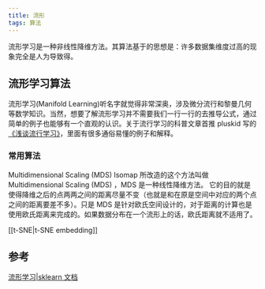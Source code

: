 ```yaml
---
title: 流形
tags: 算法
---
```


流形学习是一种非线性降维方法。其算法基于的思想是：许多数据集维度过高的现象完全是人为导致得。

## 流形学习算法

流形学习(Manifold Learning)听名字就觉得非常深奥，涉及微分流行和黎曼几何等数学知识。当然，想要了解流形学习并不需要我们一行一行的去推导公式，通过简单的例子也能够有一个直观的认识。关于流行学习的科普文章首推 pluskid 写的[《浅谈流行学习》](http://blog.pluskid.org/?p=533)，里面有很多通俗易懂的例子和解释。

### 常用算法

Multidimensional Scaling (MDS)
Isomap 所改造的这个方法叫做 Multidimensional Scaling (MDS) ，MDS 是一种线性降维方法。
它的目的就是使得降维之后的点两两之间的距离尽量不变（也就是和在原是空间中对应的两个点之间的距离要差不多）。只是 MDS 是针对欧氏空间设计的，对于距离的计算也是使用欧氏距离来完成的。如果数据分布在一个流形上的话，欧氏距离就不适用了。

[[t-SNE|t-SNE embedding]]

## 参考

[流形学习|sklearn 文档](https://sklearn.apachecn.org/#/docs/master/21)
